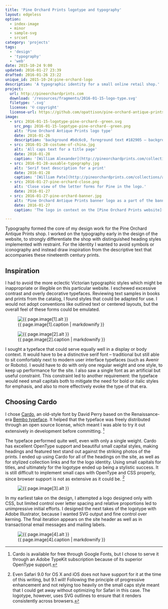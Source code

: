 ```yaml
---
title: 'Pine Orchard Prints logotype and typography'
layout: edgeless
option:
  - index-image
  - minor
  - sample-svg
  - srcset
category: 'projects'
tags:
  - 'design'
  - 'typography'
  - 'web'
date: 2015-10-24 9:00
updated: 2016-01-27 23:39
drafted: 2016-01-26 23:22
unique_id: 2015-10-24:pine-orchard-logo
description: 'A typographic identity for a small online retail shop.'
project:
  url: http://pineorchardprints.com
  download: '/resources/fragments/2016-01-15-logo-type.svg'
  filetype: '.svg'
  license: '© copyright'
  license-url: https://github.com/opattison/pine-orchard-antique-prints#credits
image:
  - src: 2016-01-15-logotype-pine-orchard--green.svg
    src_png: 2016-01-15-logotype-pine-orchard--green.png
    alt: 'Pine Orchard Antique Prints logo type'
    date: 2016-01-26
    description: 'background #bdc6c0, foreground text #182905 – background was generated for this context, since the original logo is typically superimposed on an image background.'
  - src: 2016-01-28-costume-of-china.jpg
    alt: 'All caps text for a title page'
    date: 2016-01-28
    caption: '[William Alexander](http://pineorchardprints.com/collections/alexander-costume-of-china), <i>Costume of China</i>, 1814'
  - src: 2016-01-28-ausable-typography.jpg
    alt: 'Serif text description for a print'
    date: 2016-01-28
    caption: '[William Pate](http://pineorchardprints.com/collections/american-landscape), <i>American Landscape</i>, 1869'
  - src: 2016-01-27-pine-orchard-close.png
    alt: 'Close view of the letter forms for Pine in the logo.'
    date: 2016-01-27
  - src: 2016-01-27-pine-orchard-banner.jpg
    alt: 'Pine Orchard Antique Prints banner logo as a part of the banner on the shop'
    date: 2016-01-27
    caption: 'The logo in context on the [Pine Orchard Prints website](http://pineorchardprints.com).'

---
```


Typography formed the core of my design work for the Pine Orchard Antique Prints shop. I worked on the typography early in the design of the website, to strongly differentiate the shop with distinguished heading styles implemented with restraint. For the identity I wanted to avoid symbols or iconography and instead draw inspiration from the descriptive text that accompanies these nineteenth century prints.


## Inspiration

I had to avoid the more eclectic Victorian typographic styles which might be inappropriate or illegible on this particular website. I eschewed excessive contrast and overly decorative typefaces. Reviewing text samples in books and prints from the catalog, I found styles that could be adapted for use. I would not adopt conventions like outlined text or centered layouts, but the overall feel of these forms could be emulated.

<div class="grid">
  <figure class="grid-figure">
    <img src="{{ site.image_url }}/{{ page.image[1].src }}" alt="{{ page.image[1].alt }}" />
    <figcaption>{{ page.image[1].caption | markdownify }}</figcaption>
  </figure>
  <figure class="grid-figure">
    <img src="{{ site.image_url }}/{{ page.image[2].src }}" alt="{{ page.image[2].alt }}" />
    <figcaption>{{ page.image[2].caption | markdownify }}</figcaption>
  </figure>
</div>

I sought a typeface that could serve equally well in a display or body context. It would have to be a distinctive serif font – traditional but still able to sit comfortably next to modern user interface typefaces (such as Avenir or Roboto). I would have to do with only one regular weight and one style, to keep up performance for the site. I also saw a single font as an artificial but useful constraint. This constraint led to another requirement: the typeface would need small capitals both to mitigate the need for bold or italic styles for emphasis, and also to more effectively evoke the type of that era.

## Choosing Cardo

I chose [Cardo](http://scholarsfonts.net/cardofnt.html), an old-style font by David Perry based on the Renaissance-era [Bembo typeface](https://en.wikipedia.org/wiki/Bembo). It helped that the typeface was freely distributed through an open source license, which meant I was able to try it out extensively in development before committing. [^1]

The typeface performed quite well, even with only a single weight. Cardo has excellent OpenType support and beautiful small capital styles, making headings and featured text stand out against the striking photos of the prints. I ended up using Cardo for all of the headings on the site, as well as for stylized collection links and for the logo identity. Using small capitals for titles, and ultimately for the logotype ended up being a stylistic success. It is still difficult to implement small caps with OpenType and CSS properly, since browser support is not as extensive as it could be. [^2]

<figure class="image--narrow screenshot">
  <img src="{{ site.image_url }}/{{ page.image[3].src }}" alt="{{ page.image[3].alt }}" />
</figure>

In my earliest take on the design, I attempted a logo designed only with CSS, but limited control over letter spacing and relative proportions led to unimpressive initial efforts. I designed the next takes of the logotype with Adobe Illustrator, because I wanted SVG output and fine control over kerning. The final iteration appears on the site header as well as in transactional email messages and mailing labels.

<figure class="image--wide screenshot">
  <img
    src="{{ site.image_url }}/{{ page.image[4].src }}"
    sizes="{{ site.wide-sizes }}"
    srcset="{% for srcset1080 in site.srcset1080 %}{{ site.image_url }}/{{ site.srcset1080[forloop.index0] }}/{{ page.image[4].src }} {{ site.srcset1080[forloop.index0] }}w{% if forloop.last == false %}, {% endif %}{% endfor %}"
    alt="{{ page.image[4].alt }}"
  >
  <figcaption>{{ page.image[4].caption | markdownify }}</figcaption>
</figure>


[^1]: Cardo is available for free through Google Fonts, but I chose to serve it through an Adobe TypeKit subscription because of its superior OpenType support.
[^2]: Even Safari 9.0 for OS X and iOS does not have support for it at the time of this writing, but 9.1 will! Following the principle of progressive enhancement and not relying too heavily on the small caps style meant that I could get away without optimizing for Safari in this case. The logotype, however, uses SVG outlines to ensure that it renders consistently across browsers.
